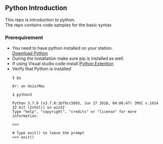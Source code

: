 Python Introduction
-------------------

This repo is introduction to python.  
The repo contains code samples for the basic syntax


### Prerequirement 
- You need to have python installed on your station.   
[Download Python](https://www.python.org/downloads/) 
- During the installation make sure pip is installed as well.
- If using Visual studio code install [Python Extention](https://marketplace.visualstudio.com/items?itemName=ms-python.python)
- Verify that Python is installed
  ``` 
  $ py

  Or: on Unix/Mac

  $ python3 
  
  Python 3.7.0 (v3.7.0:1bf9cc5093, Jun 27 2018, 04:06:47) [MSC v.1914 32 bit (Intel)] on win32
  Type "help", "copyright", "credits" or "license" for more information.
  
  >>>

  # Type exit() to leave the prompt
  >>> exit()
  ```

